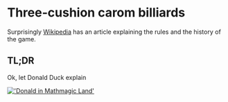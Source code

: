 # Three-cushion carom billiards

Surprisingly [Wikipedia](https://en.wikipedia.org/wiki/Three-cushion_billiards) has an article explaining the rules and the history of the game.

## TL;DR

Ok, let Donald Duck explain

[!['Donald in Mathmagic Land'](https://img.youtube.com/vi/EGFFYEOh5pA/hqdefault.jpg)](https://www.youtube.com/watch?v=EGFFYEOh5pA)
